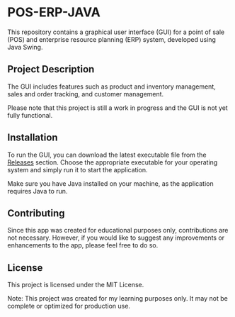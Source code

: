 # POS-ERP-JAVA

This repository contains a graphical user interface (GUI) for a point of sale (POS) and enterprise resource planning (ERP) system, developed using Java Swing.

## Project Description

The GUI includes features such as product and inventory management, sales and order tracking, and customer management.

Please note that this project is still a work in progress and the GUI is not yet fully functional.

## Installation

To run the GUI, you can download the latest executable file from the [Releases](https://github.com/AnmolDh/POS-ERP-JAVA/releases) section. Choose the appropriate executable for your operating system and simply run it to start the application.

Make sure you have Java installed on your machine, as the application requires Java to run.

## Contributing

Since this app was created for educational purposes only, contributions are not necessary. However, if you would like to suggest any improvements or enhancements to the app, please feel free to do so.

## License

This project is licensed under the MIT License.

Note: This project was created for my learning purposes only. It may not be complete or optimized for production use.
